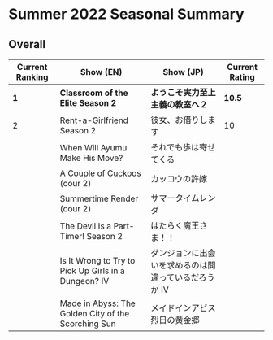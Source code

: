# Summer 2022 Seasonal Summary
## Overall
| Current Ranking | Show (EN)                                            | Show (JP)                                             | Current Rating |
| --------------- | ---------------------------------------------------- | ----------------------------------------------------- | -------------- |
| **1**           | **Classroom of the Elite Season 2**                  | **ようこそ実力至上主義の教室へ２**                    | **10.5**           |
| 2               | Rent-a-Girlfriend Season 2                           | 彼女、お借りします                                    | 10             |
|                 | When Will Ayumu Make His Move?                       | それでも歩は寄せてくる                                |                |
|                 | A Couple of Cuckoos (cour 2)                         | カッコウの許嫁                                        |                |
|                 | Summertime Render (cour 2)                           | サマータイムレンダ                                    |                |
|                 | The Devil Is a Part-Timer! Season 2                  | はたらく魔王さま！！                                  |                |
|                 | Is It Wrong to Try to Pick Up Girls in a Dungeon? IV | ダンジョンに出会いを求めるのは間違っているだろうか IV |                |
|                 | Made in Abyss: The Golden City of the Scorching Sun  | メイドインアビス 烈日の黄金郷                         |                |
